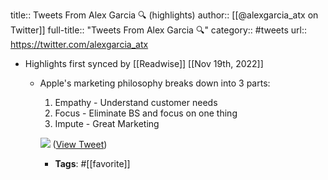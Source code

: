 title:: Tweets From Alex Garcia 🔍 (highlights)
author:: [[@alexgarcia_atx on Twitter]]
full-title:: "Tweets From Alex Garcia 🔍"
category:: #tweets
url:: https://twitter.com/alexgarcia_atx

- Highlights first synced by [[Readwise]] [[Nov 19th, 2022]]
	- Apple's marketing philosophy breaks down into 3 parts:
	  
	  1. Empathy - Understand customer needs
	  2. Focus - Eliminate BS and focus on one thing
	  3. Impute - Great Marketing 
	  
	  ![](https://pbs.twimg.com/media/EzVizTcVUBApkI_.jpg) ([View Tweet](https://twitter.com/alexgarcia_atx/status/1384122214727831559))
		- **Tags**: #[[favorite]]